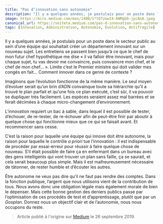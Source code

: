 ```yaml
---
title: "Pas d’innovation sans autonomie"
description: "Il y a quelques années, je postulais pour un poste dans le secteur public au sein d’une équipe qui souhaitait créer un département innovant sur un nouveau sujet. "
image: https://miro.medium.com/max/1400/1*tQ7zewI4-6WMgbb-jpcAnA.jpeg
canonical_url: https://seiteta.medium.com/pas-d-innovation-sans-autonomie-297bd725c998
tags: [Innovation, Administration, Autonomie, Évolution, Antifragile]
---
```


Il y a quelques années, je postulais pour un poste dans le secteur public au sein d’une équipe qui souhaitait créer un département innovant sur un nouveau sujet. Les entretiens se passent bien jusqu’à ce que le chef de mon futur chef hypothétique me dise « il va falloir être innovant, mais pour chaque sujet, tu vas devoir me convaincre, puis convaincre mon chef, et le chef de mon chef… ». Limite c’est le Premier ministre qui doit valider mes congés en fait… Comment innover dans ce genre de contexte ?

Imaginons que l’évolution fonctionne de la même manière. Le seul moyen d’évoluer serait qu’un brin d’ADN convainque toute sa hiérarchie qu’il a trouvé le plan parfait et qu’une fois ce plan exécuté, c’est sûr, il va pouvoir se dupliquer très facilement. Les espèces seraient assez mal barrées et se ferait décimées à chaque micro-changement d’environnement.

L’innovation requiert un bac à sable, dans lequel il est possible de tester, d’échouer, de re-tester, de re-échouer afin de peut-être finir par aboutir à quelque chose qui fonctionne mieux que ce qui se faisait avant. Et recommencer sans cesse.

C’est la raison pour laquelle une équipe qui innove doit être autonome, la raison pour laquelle le contrôle _a priori_ tue l’innovation : il est indispensable de procéder par essai-erreur pour réussir à faire quelque chose de nouveau. S’il était possible de faire ça en enfermant dans un bureau avec des gens intelligents qui vont trouver un plan sans faille, ça se saurait, et cela serait beaucoup plus simple. Mais il est malheureusement nécessaire de tâtonner, de rester humble et d’écouter les autres.

Être autonome ne veux pas dire qu’il ne faut pas rendre des comptes. Dans la fonction publique, l’argent que nous utilisons vient de la contribution de tous. Nous avons donc une obligation légale mais également morale de bien le dépenser. Mais cette bonne gestion des deniers publics passe par l’optimisation de ces procédés de test et d’apprentissage, plutôt que par un _Gosplan_. Donnez nous un objectif clair et de l’autonomie, nous nous occupons du reste.


> Article publié à l'origine sur [Medium](https://seiteta.medium.com/pas-d-innovation-sans-autonomie-297bd725c998) le 26 septembre 2019.
